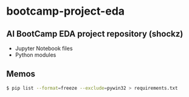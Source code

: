 # bootcamp-project-eda

## AI BootCamp EDA project repository (shockz)

- Jupyter Notebook files
- Python modules

## Memos

```bash
$ pip list --format=freeze --exclude=pywin32 > requirements.txt
```

